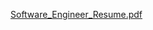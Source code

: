[Software_Engineer_Resume.pdf](https://github.com/sonnt68/resume/files/12697538/Software_Engineer_Resume.pdf)
